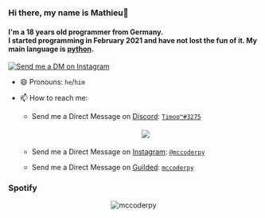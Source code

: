 ### Hi there, my name is Mathieu👋
#### I'm a 18 years old programmer from Germany.</br> I started programming in February 2021 and have not lost the fun of it. My main language is [python](https://python.org).

  <a href="https://www.instagram.com/mccoderpy/" target="_blank">
    <img src="https://img.shields.io/badge/-Instagram-EC3B83?style=for-the-badge&logo=instagram&logoColor=white" alt="Send me a DM on Instagram">
  </a>
</p>

<!--
​![​status​](https://dev.discordprofiles.me/badge/status/1078242409495932969) 
​![​playing​](https://dev.discordprofiles.me/badge/playing/1078242409495932969) 
[![​spotify​](https://dev.discordprofiles.me/badge/spotify/1078242409495932969)](https://dev.discordprofiles.me/openspotify/1078242409495932969)

Here are some ideas to get you started:

- 🔭 I’m currently working on ...
- 🌱 I’m currently learning ...
- 👯 I’m looking to collaborate on 


- 🤔 I’m looking for help with ...
- 💬 Ask me about ...
- 📫 How to reach me: ...
- 😄 Pronouns: ...
- ⚡ Fun fact: ...
-->

- 😄 Pronouns: `he`/`him`

- 📫 How to reach me: 
  
  - Send me a Direct Message on [Discord](https://discord.com): [`Timoo™#3275`](https://discord.com/users/1078242409495932969)

    <center>
      <a>
        <img src="https://discord.c99.nl/widget/theme-1078242409495932969.png" style='padding: 5px'>
      </a>
    </center>
  
  - Send me a Direct Message on [Instagram](https://instagram.com): [`@mccoderpy`](https://instagram.com/mccoderpy)
  - Send me a Direct Message on [Guilded](https://guilded.gg): [`mccoderpy`](https://guilded.gg/u/mccoder-py)

### Spotify


<p align="center" >
     <img src="https://komarev.com/ghpvc/?username=mccoderpy&style=flat" alt=mccoderpy>
</p>
